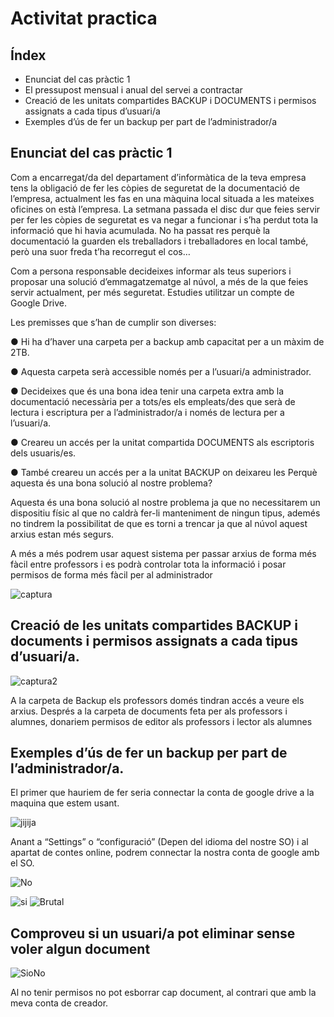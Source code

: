 # Activitat practica

## Índex


* Enunciat del cas pràctic 1	
* El pressupost mensual i anual del servei a contractar	
* Creació de les unitats compartides BACKUP i DOCUMENTS i permisos assignats a cada tipus d’usuari/a
* Exemples d’ús de fer un backup per part de l’administrador/a



## Enunciat del cas pràctic 1

Com a encarregat/da del departament d’informàtica de la teva empresa tens la obligació de fer les còpies de seguretat de la documentació de l’empresa, actualment les fas en una màquina local situada a les mateixes oficines on està l’empresa. La setmana passada el disc dur que feies servir per fer les còpies de seguretat es va negar a funcionar i s’ha perdut tota la informació que hi havia acumulada. No ha passat res perquè la documentació la guarden els treballadors i treballadores en local també, però una suor freda t’ha recorregut el cos…

Com a persona responsable decideixes informar als teus superiors i proposar una solució d’emmagatzematge al núvol, a més de la que feies servir actualment, per més seguretat. Estudies utilitzar un compte de Google Drive.

Les premisses que s’han de cumplir son diverses: 

● Hi ha d’haver una carpeta per a backup amb capacitat per a un màxim de 2TB. 

● Aquesta carpeta serà accessible només per a l’usuari/a administrador. 

● Decideixes que és una bona idea tenir una carpeta extra amb la documentació necessària per a tots/es els empleats/des que serà de lectura i escriptura per a l’administrador/a i només de lectura per a l’usuari/a. 

● Creareu un accés per la unitat compartida DOCUMENTS als escriptoris dels usuaris/es. 

● També creareu un accés per a la unitat BACKUP on deixareu les Perquè aquesta és una bona solució al nostre problema?


Aquesta és una bona solució al nostre problema ja que no necessitarem un dispositiu físic al que no caldrà fer-li manteniment de ningun tipus, ademés no tindrem la possibilitat de que es torni a trencar ja que al núvol aquest arxius estan més segurs.

A més a més podrem usar aquest sistema per passar arxius de forma més fàcil entre professors i es podrà controlar tota la informació i posar permisos de forma més fàcil per al administrador



![captura](presupost.png)



## Creació de les unitats compartides BACKUP i documents i permisos assignats a cada tipus d’usuari/a.

![captura2](permisos.png)    

A la carpeta de Backup els professors domés tindran accés a veure els arxius. Després a la carpeta de documents feta per als professors i alumnes, donariem permisos de editor als professors i lector als alumnes


## Exemples d’ús de fer un backup per part de l’administrador/a.

El primer que hauriem de fer seria connectar la conta de google drive a la maquina que estem usant.

![jijija](settings.png)

Anant a “Settings” o “configuració” (Depen del idioma del nostre SO) i al apartat de contes online,
podrem connectar la nostra conta de google amb el SO.

![No](cuenta.png)

![si](Arxius.png)
![Brutal](cola.png)

## Comproveu si un usuari/a pot eliminar sense voler algun document

![SioNo](borrar.png)

Al no tenir permisos no pot esborrar cap document, al contrari que amb la meva conta de creador.

